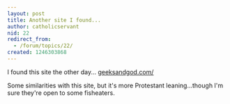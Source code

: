 ```yaml
---
layout: post
title: Another site I found...
author: catholicservant
nid: 22
redirect_from:
  - /forum/topics/22/
created: 1246303868
---
```

<p>I found this site the other day... <a href="http://geeksandgod.com/">geeksandgod.com/</a>&nbsp;</p>
<p>Some similarities with this site, but it's more Protestant leaning...though I'm sure they're open to some fisheaters.</p>
